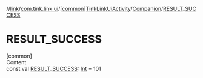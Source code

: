 //[link](../../../index.md)/[com.tink.link.ui](../../index.md)/[[common]TinkLinkUiActivity](../index.md)/[Companion](index.md)/[RESULT_SUCCESS](-r-e-s-u-l-t_-s-u-c-c-e-s-s.md)



# RESULT_SUCCESS  
[common]  
Content  
const val [RESULT_SUCCESS](-r-e-s-u-l-t_-s-u-c-c-e-s-s.md): [Int](https://kotlinlang.org/api/latest/jvm/stdlib/kotlin/-int/index.html) = 101  



